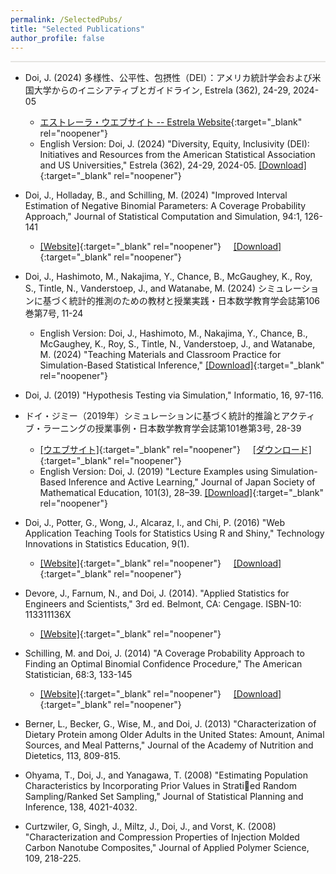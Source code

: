 ```yaml
---
permalink: /SelectedPubs/
title: "Selected Publications"
author_profile: false
---
```


<style>
  hr {
    height: 2px;
    background-color: #E5E4E2;
    border: none;
  }

  .no-italics {
      font-style: normal;   
  }
</style>

<hr>

* Doi, J. (2024) 多様性、公平性、包摂性（DEI）：アメリカ統計学会および米国大学からのイニシアティブとガイドライン,
Estrela (362), 24-29, 2024-05
  * [エストレーラ・ウエブサイト -- Estrela Website](https://www.sinfonica.or.jp/kanko/estrela/est202405.html){:target="_blank" rel="noopener"}
  * English Version: Doi, J. (2024) "Diversity, Equity, Inclusivity (DEI): Initiatives and Resources from the American Statistical Association and US Universities,"
  Estrela (362), 24-29, 2024-05. [[Download]](/files/2024_DEI_ESTRELA_ENG.pdf){:target="_blank" rel="noopener"}

* Doi, J., Holladay, B., and Schilling, M. (2024) "Improved Interval Estimation of Negative Binomial Parameters: A Coverage Probability Approach," Journal of Statistical Computation and Simulation, 94:1, 126-141
  * [[Website]](https://www.tandfonline.com/doi/full/10.1080/00949655.2023.2235046){:target="_blank" rel="noopener"} &nbsp; &nbsp;
  [[Download]](/files/Paper_NegBin.pdf){:target="_blank" rel="noopener"}

* Doi, J., Hashimoto, M., Nakajima, Y., Chance, B., McGaughey, K., Roy, S., Tintle, N., Vanderstoep, J., and Watanabe, M. (2024) シミュレーションに基づく統計的推測のための教材と授業実践・日本数学教育学会誌第106巻第7号, 11-24
  * English Version: Doi, J., Hashimoto, M., Nakajima, Y., Chance, B., McGaughey, K., Roy, S., Tintle, N., Vanderstoep, J., and Watanabe, M. (2024) "Teaching Materials and Classroom Practice for Simulation-Based Statistical Inference,"  [[Download]](/files/2024_SBI_STUB_ENG.pdf){:target="_blank" rel="noopener"}

* Doi, J. (2019) "Hypothesis Testing via Simulation," Informatio, 16, 97-116.

* ドイ・ジミー（2019年）シミュレーションに基づく統計的推論とアクティブ・ラーニングの授業事例・日本数学教育学会誌第101巻第3号, 28-39
  * [[ウエブサイト]](https://www.jstage.jst.go.jp/article/jjsme/101/3/101_28/_article/-char/ja){:target="_blank" rel="noopener"} &nbsp; &nbsp; [[ダウンロード]](https://www.jstage.jst.go.jp/article/jjsme/101/3/101_28/_pdf/-char/ja){:target="_blank" rel="noopener"}
  * English Version: Doi, J. (2019) "Lecture Examples using Simulation-Based Inference and Active Learning," Journal of Japan Society of Mathematical Education, 101(3), 28–39. [[Download]](/files/Paper_SBI_ActiveLearning_ENGL.pdf){:target="_blank" rel="noopener"}

* Doi, J., Potter, G., Wong, J., Alcaraz, I., and Chi, P. (2016) "Web Application Teaching Tools for Statistics Using R and Shiny," Technology Innovations in Statistics Education, 9(1).
  * [[Website]](https://escholarship.org/uc/item/00d4q8cp){:target="_blank" rel="noopener"} &nbsp; &nbsp; [[Download]](https://escholarship.org/content/qt00d4q8cp/qt00d4q8cp.pdf?t=odeb86){:target="_blank" rel="noopener"}

* Devore, J., Farnum, N., and Doi, J. (2014). "Applied Statistics for Engineers and Scientists," 3rd ed. Belmont, CA: Cengage. ISBN-10: 113311136X
  * [[Website]](https://books.google.com/books/about/Applied_Statistics_for_Engineers_and_Sci.html?id=psg_CQAAQBAJ&redir_esc=y){:target="_blank" rel="noopener"}

* Schilling, M. and Doi, J. (2014) "A Coverage Probability Approach to Finding an Optimal Binomial Confidence Procedure," The American Statistician, 68:3, 133-145
  * [[Website]](https://www.tandfonline.com/doi/abs/10.1080/00031305.2014.899274){:target="_blank" rel="noopener"} &nbsp; &nbsp;
  [[Download]](/files/Paper_Binom.pdf){:target="_blank" rel="noopener"}

* Berner, L., Becker, G., Wise, M., and Doi, J. (2013) "Characterization of Dietary
Protein among Older Adults in the United States: Amount, Animal Sources, and Meal
Patterns," Journal of the Academy of Nutrition and Dietetics, 113, 809-815.  

* Ohyama, T., Doi, J., and Yanagawa, T. (2008) "Estimating Population Characteristics
by Incorporating Prior Values in Stratied Random Sampling/Ranked Set Sampling,"
Journal of Statistical Planning and Inference, 138, 4021-4032.

* Curtzwiler, G, Singh, J., Miltz, J., Doi, J., and Vorst, K. (2008) "Characterization and
Compression Properties of Injection Molded Carbon Nanotube Composites," Journal
of Applied Polymer Science, 109, 218-225.
